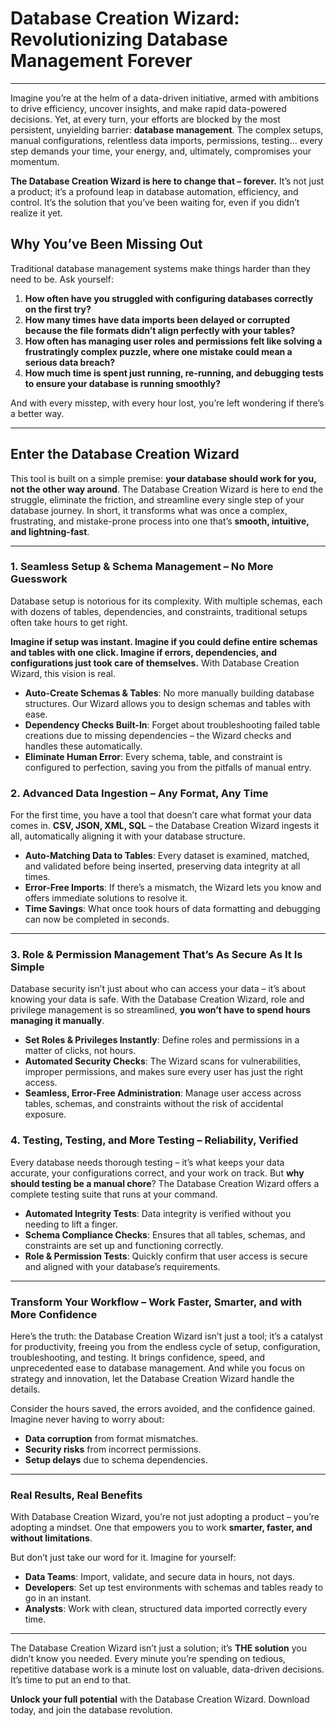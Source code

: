 
# Database Creation Wizard: Revolutionizing Database Management Forever

---

Imagine you’re at the helm of a data-driven initiative, armed with ambitions to drive efficiency, uncover insights, and make rapid data-powered decisions. Yet, at every turn, your efforts are blocked by the most persistent, unyielding barrier: **database management**. The complex setups, manual configurations, relentless data imports, permissions, testing... every step demands your time, your energy, and, ultimately, compromises your momentum.

**The Database Creation Wizard is here to change that – forever.** It’s not just a product; it’s a profound leap in database automation, efficiency, and control. It’s the solution that you’ve been waiting for, even if you didn’t realize it yet.

## Why You’ve Been Missing Out

Traditional database management systems make things harder than they need to be. Ask yourself:

1. **How often have you struggled with configuring databases correctly on the first try?**
2. **How many times have data imports been delayed or corrupted because the file formats didn’t align perfectly with your tables?**
3. **How often has managing user roles and permissions felt like solving a frustratingly complex puzzle, where one mistake could mean a serious data breach?**
4. **How much time is spent just running, re-running, and debugging tests to ensure your database is running smoothly?**

And with every misstep, with every hour lost, you’re left wondering if there’s a better way.

---

## Enter the Database Creation Wizard

This tool is built on a simple premise: **your database should work for you, not the other way around**. The Database Creation Wizard is here to end the struggle, eliminate the friction, and streamline every single step of your database journey. In short, it transforms what was once a complex, frustrating, and mistake-prone process into one that’s **smooth, intuitive, and lightning-fast**.

---

### 1. Seamless Setup & Schema Management – No More Guesswork

Database setup is notorious for its complexity. With multiple schemas, each with dozens of tables, dependencies, and constraints, traditional setups often take hours to get right.

**Imagine if setup was instant. Imagine if you could define entire schemas and tables with one click. Imagine if errors, dependencies, and configurations just took care of themselves.** With Database Creation Wizard, this vision is real.

- **Auto-Create Schemas & Tables**: No more manually building database structures. Our Wizard allows you to design schemas and tables with ease.
- **Dependency Checks Built-In**: Forget about troubleshooting failed table creations due to missing dependencies – the Wizard checks and handles these automatically.
- **Eliminate Human Error**: Every schema, table, and constraint is configured to perfection, saving you from the pitfalls of manual entry.

### 2. Advanced Data Ingestion – Any Format, Any Time

For the first time, you have a tool that doesn’t care what format your data comes in. **CSV, JSON, XML, SQL** – the Database Creation Wizard ingests it all, automatically aligning it with your database structure.

- **Auto-Matching Data to Tables**: Every dataset is examined, matched, and validated before being inserted, preserving data integrity at all times.
- **Error-Free Imports**: If there’s a mismatch, the Wizard lets you know and offers immediate solutions to resolve it.
- **Time Savings**: What once took hours of data formatting and debugging can now be completed in seconds.

---

### 3. Role & Permission Management That’s As Secure As It Is Simple

Database security isn’t just about who can access your data – it’s about knowing your data is safe. With the Database Creation Wizard, role and privilege management is so streamlined, **you won’t have to spend hours managing it manually**.

- **Set Roles & Privileges Instantly**: Define roles and permissions in a matter of clicks, not hours.
- **Automated Security Checks**: The Wizard scans for vulnerabilities, improper permissions, and makes sure every user has just the right access.
- **Seamless, Error-Free Administration**: Manage user access across tables, schemas, and constraints without the risk of accidental exposure.

### 4. Testing, Testing, and More Testing – Reliability, Verified

Every database needs thorough testing – it’s what keeps your data accurate, your configurations correct, and your work on track. But **why should testing be a manual chore**? The Database Creation Wizard offers a complete testing suite that runs at your command.

- **Automated Integrity Tests**: Data integrity is verified without you needing to lift a finger.
- **Schema Compliance Checks**: Ensures that all tables, schemas, and constraints are set up and functioning correctly.
- **Role & Permission Tests**: Quickly confirm that user access is secure and aligned with your database’s requirements.

---

### Transform Your Workflow – Work Faster, Smarter, and with More Confidence

Here’s the truth: the Database Creation Wizard isn’t just a tool; it’s a catalyst for productivity, freeing you from the endless cycle of setup, configuration, troubleshooting, and testing. It brings confidence, speed, and unprecedented ease to database management. And while you focus on strategy and innovation, let the Database Creation Wizard handle the details.

Consider the hours saved, the errors avoided, and the confidence gained. Imagine never having to worry about:

- **Data corruption** from format mismatches.
- **Security risks** from incorrect permissions.
- **Setup delays** due to schema dependencies.

---

### Real Results, Real Benefits

With Database Creation Wizard, you’re not just adopting a product – you’re adopting a mindset. One that empowers you to work **smarter, faster, and without limitations**.

But don’t just take our word for it. Imagine for yourself:
- **Data Teams**: Import, validate, and secure data in hours, not days.
- **Developers**: Set up test environments with schemas and tables ready to go in an instant.
- **Analysts**: Work with clean, structured data imported correctly every time.

---

The Database Creation Wizard isn’t just a solution; it’s **THE solution** you didn’t know you needed. Every minute you’re spending on tedious, repetitive database work is a minute lost on valuable, data-driven decisions. It’s time to put an end to that.

**Unlock your full potential** with the Database Creation Wizard. Download today, and join the database revolution.


